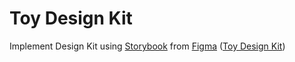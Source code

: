 # Toy Design Kit

Implement Design Kit
using [Storybook](https://storybook.js.org/)
from [Figma](https://www.figma.com/)
([Toy Design Kit](https://www.figma.com/file/uNwS34VnewsHrnuYcuXzWV/Toy-DK?type=design&node-id=0%3A1&mode=design&t=oBlAbOUOrRktoW5X-1))
